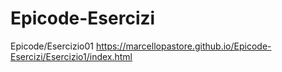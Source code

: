 # Epicode-Esercizi
Epicode/Esercizio01
https://marcellopastore.github.io/Epicode-Esercizi/Esercizio1/index.html
